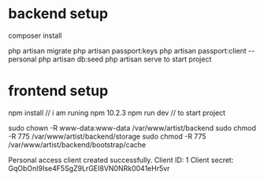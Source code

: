 # backend setup

composer install

php artisan migrate
php artisan passport:keys
php artisan passport:client --personal
php artisan db:seed
php artisan serve to start project
# frontend setup 
npm install // i am runing npm 10.2.3
npm run dev  // to start project


sudo chown -R www-data:www-data /var/www/artist/backend
sudo chmod -R 775 /var/www/artist/backend/storage
sudo chmod -R 775 /var/www/artist/backend/bootstrap/cache

Personal access client created successfully.
Client ID: 1
Client secret: GqObOnI9Ise4F5SgZ9LrGEI8VN0NRk0041eHr5vr
